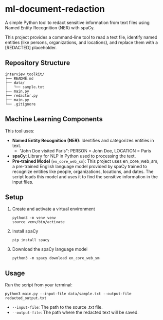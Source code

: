 # ml-document-redaction

A simple Python tool to redact sensitive information from text files using Named Entity Recognition (NER) with spaCy.

This project provides a command-line tool to read a text file, identify named entities (like persons, organizations, and locations), and replace them with a [REDACTED] placeholder.

## Repository Structure

```
interview_toolkit/
├── README.md
├── data/
│   └── sample.txt
├── main.py
├── redactor.py
├── main.py
└── .gitignore
```

## Machine Learning Components
This tool uses:
- **Named Entity Recognition (NER)**: Identifies and categorizes entities in text.
  - "John Doe visited Paris": PERSON = John Doe, LOCATION = Paris
- **spaCy**: Library for NLP in Python used to processing the text.
- **Pre-trained Model** (``en_core_web_sm``): This project uses en_core_web_sm, a pre-trained English language model provided by spaCy trained to recognize entities like people, organizations, locations, and dates. The script loads this model and uses it to find the sensitive information in the input files.

## Setup
1. Create and activate a virtual environment
   ```
   python3 -m venv venv
   source venv/bin/activate
   ```
3. Install spaCy
   ```
   pip install spacy
   ```
4. Download the spaCy language model
   ```
   python3 -m spacy download en_core_web_sm
   ```

## Usage
Run the script from your terminal:
```
python3 main.py --input-file data/sample.txt --output-file redacted_output.txt
```
- ``--input-file``: The path to the source .txt file.
- ``--output-file``: The path where the redacted text will be saved.
